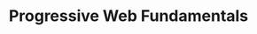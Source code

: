 ---
layout: workshop
title: Progressive Web Fundamentals
weight: 3
permalink: "/training/2017-01-20-progressive-web-fundamentals"
category: Front End Development
description: Progressive Web App technologies let you delight your users with the
  best modern browsers have to offer, without sacrificing compatibility for legacy
  environments.
image: "/images/training/2017-01-20-progressive-web-fundamentals.png"
stages:
- title: Terms and Tools
  description: We'll look at the important characteristics of Progressive Web Apps,
    and introduce some important metrics like "time to first paint" and "time to interactive".
    By getting hands-on experience with advanced areas of Chrome developer tools and
    other utilities, we'll learn how to keep an eye on "progressive web fitness".
  duration: 100
  agenda_items:
  - title: Welcome and Setup
    description: We'll grab some coffee, and make sure everyone has our workshop project
      properly installed.
    item_type: lecture
    start_time: '9:00'
    duration: 15
  - title: From MPA to SPA to PWA
    description: The way we think about web applications has evolved over the years.
      Before we jump in and start walking through the latest advancements, we'll set
      the stage of how we got to where we are. By looking at some characteristics
      of the Multi Page Apps that were popular in the mid-2000s, and the Single Page
      Apps that we've been building for years, we'll be able to identify the strengths
      and weaknesses of both approaches, and how a Progressive Web App measures up.
    item_type: lecture
    start_time: '9:15'
    duration: 30
  - title: Audits and Instrumentation
    description: |-
      This course will take the form of improving a Single Page App so that it takes advantage of the latest features the web platform has to offer. In order to understand the work that needs to be done, we'll familiarize ourselves with some important tools, including:

      * Chrome (Canary) Dev Tools (now includes Lighthouse!)
      * [WebPageTest.org](https://www.webpagetest.org/)
      * iOS Simulator (OS X only)
      * Android Emulator
      * Google Structured Data Testing Tool

      We'll talk about and measure some important performance metrics, like "time to first paint", "time to interactive" and more!
    item_type: lecture
    start_time: '9:45'
    duration: 30
  - title: 'EXERCISE: Progressive Web Examples'
    description: We'll apply our new auditing tools to some progressive web app examples.
    item_type: exercise
    start_time: '10:15'
    duration: 25
- title: Tolerating Network Instability
  description: Service workers allow web applications to boot nearly instantly, regardless
    of whether the network connection is slow or completely absent! We'll begin with
    recipes for HTTP caching, and then get some serious practical experience with
    service workers. We'll combine FIVE great caching strategies, to achieve an optimum
    balance between data that's as fresh and instantly available as possible.
  duration: 210
  agenda_items:
  - title: HTTP Caching
    description: |-
      We'll look at the basic HTTP caching we've been using for decades, and outline two strategies for success:
      * **Immutable Content** - Where content at a URL never changes,
      * **Mutable Content** - Where we rewrite content at URLs, and rely on `Last-Modified` or `ETag` headers to detect modifications.
    item_type: lecture
    start_time: '10:40'
    duration: 20
  - title: Using Appcache (responsibly)
    description: We'll go over the basics of the first widely-applied technology for
      building offline-capable web apps. Appcache is known for its temperamental behavior,
      and its ability to _almost_ solve the problems we need it to solve. We'll review
      a strategy for minimizing risk and maximizing benefit -- ultimately delivering
      a fast return-visit experience for those browsers that don't yet support more
      modern approaches.
    item_type: lecture
    start_time: '11:00'
    duration: 30
  - title: 'EXERCISE: Appcache'
    description: 'We''ll add an Appcache Manifest to our single page app, allowing
      browsers to download the complete application in the background on users'' first
      visit. '
    item_type: exercise
    start_time: '11:30'
    duration: 30
  - title: Service Workers
    description: Service workers are programmable network proxies that can be installed
      on our users' browsers. Rather than providing us with a turnkey solution to
      the "offline problem", service workers expose a set of primitives that we can
      use to build our own solution. We'll dive deep into the worker registration
      process and lifecycle, discuss several different categories of resources, and
      provide an optimal caching strategy for each category!
    item_type: lecture
    start_time: '12:00'
    duration: 40
  - title: LUNCH
    description: Break for Lunch
    item_type: break
    start_time: '12:40'
    duration: 60
  - title: 'EXERCISE: Service Workers I'
    description: We'll apply our newfound knowledge of service workers, in order to
      greatly improve the "time to first paint" and "time to interactive" of our app
      for return visits.
    item_type: exercise
    start_time: '13:40'
    duration: 30
- title: Storage
  description: When we think of web applications as just another "thin client", it's
    clear that we need more durable storage primitives than cookies and localstorage.
    We'll get some hands-on experience with IndexedDB, a NoSQL database that's bigger,
    faster, more flexible and efficient than any of the other "classic" options.
  duration: 210
  agenda_items:
  - title: Service Worker Cache APIs
    description: We'll demonstrate some typical patterns to manage cached data in
      a service worker that you might be familiar with.
    item_type: lecture
    start_time: '14:10'
    duration: 30
  - title: 'EXERCISE: Crushing Caches'
    description: We'll polish up the use of caches in our service worker, ensuring
      that we only discard old data when we're confident in the integrity of updated
      data, and that our cache logic is as simple and maintainable as possible.
    item_type: exercise
    start_time: '14:40'
    duration: 30
  - title: Basic IndexedDB
    description: IndexedDB is a transactional, versioned NoSQL database supported
      by all modern browsers, and it is vastly more capable compared to other alternatives
      for saving durable data. We'll look at the IndexedDB API, and then a small promise-based
      library that we can layer on top of it to make our lives easier.
    item_type: lecture
    start_time: '15:10'
    duration: 30
  - title: 'EXERCISE: IndedDB IDB'
    description: We'll make use of IndexedDB (via `idb`) to pre-populate a collection
      of data in our service worker, so it is available almost instantly when our
      app boots on subsequent visits.
    item_type: exercise
    start_time: '15:40'
    duration: 30
  - title: Afternoon Break
    description: Short coffee break
    item_type: break
    start_time: '16:10'
    duration: 15
  - title: Indexes, Version Migration and IndexedDB 2.0
    description: We'll dive into more advanced IndexedDb concepts, illustrating the
      stark difference between the comparatively primitive localStorage and cookie
      options. Additionally, we'll cover new features that were added to the 2.0 draft
      of the IndexedDb web standard in 2016, and are now available in Chrome, Safari
      and Firefox.
    item_type: lecture
    start_time: '16:25'
    duration: 35
  - title: 'EXERCISE: IndedDB 2.0 and Migrations'
    description: We'll put our newfound knowledge of IndexedDB version migrations
      into practice!
    item_type: exercise
    start_time: '17:00'
    duration: 30
  - title: Recap and Wrap Up
    description: We'll quickly recap what we've covered today, and set our sights
      on tomorrow's topics!
    item_type: lecture
    start_time: '17:30'
    duration: 10
- title: App-Like Characteristics
  description: In many ways, Progressive Web Apps provide features and a user experience
    that users expect from native apps. We'll dive deep into the concept of a Web
    App Manifest, and add more metadata to our project to allow it to feel like a
    native app when launched from a mobile device home screen. We'll also look at
    how we can use web push notifications with our service worker!
  duration: 255
  agenda_items:
  - title: Welcome and Recap
    description: We'll go through today's agenda, and recap what we've learned so
      far.
    item_type: lecture
    start_time: '9:00'
    duration: 15
  - title: Mobile and Social Metadata
    description: 'There are some easy ways that our app can become a "superhero",
      related to use on mobile devices and in "social situations" (social networks,
      sharing links on messaging apps, etc...). We''ll dip into the topics of [schema.org](https://schema.org)
      structured data, web application manifests, and mobile-specific meta tags to
      provide as rich and "app-like" an experience as possible. '
    item_type: lecture
    start_time: '9:15'
    duration: 30
  - title: 'EXERCISE: Mobile Web, as an App!'
    description: Add a web app manifest, some meta tags and the add-to-homescreen
      Javascript library to our web app, so that it appears as close as possible to
      a native app. We should see our Lighthouse score jump up considerably as a result
      of this enhancement!
    item_type: exercise
    start_time: '9:45'
    duration: 30
  - title: Push Notifications
    description: Unfortunately, the world of web push notifications is still quite
      fragmented. We'll look at the Apple, Google and Firefox notification APIs, and
      present some examples of unified services that can be used to deliver messages
      to users regardless of their chosen browser. We'll look at both "local" and
      "push" notifications, providing some optional exercises that developers of various
      developer programs can complete, to get some hands-on experience with the pertinent
      APIs.
    item_type: lecture
    start_time: '10:15'
    duration: 40
  - title: Payment Processing
    description: The ability to accept secure one-touch payments via Apple Pay and
      Google Wallet is one of the most exciting new capabilities of progressive web
      applications. We'll look at the setup process required to get up and running,
      and provide some optional exercises that members of Apple and Google's respective
      developer programs can practice with using these payment APIs.
    item_type: lecture
    start_time: '10:55'
    duration: 40
  - title: Background Tasks
    description: Web Workers are available in all modern browsers and provide a foundation
      for doing some work in a separate thread. We'll explore the great potential
      that this capability offers, and outline some real-world use cases.
    item_type: lecture
    start_time: '11:35'
    duration: 20
  - title: 'EXERCISE: Background Processes'
    description: We'll use background processes in order to add a QR code reader to
      our app, where the heavy lifting is NOT done on the UI thread.
    item_type: exercise
    start_time: '11:55'
    duration: 35
  - title: Lunch
    description: Break for Lunch
    item_type: break
    start_time: '12:30'
    duration: 45
- title: Runtime Performance
  description: Single page apps have a reputation for providing rich experiences,
    but at the cost of having to download lots of code that tend to run slowly. It
    may seem that this is the inevitable consequence of complexity. However, with
    a few adjustments, we'll be able to keep both initial and return visits loading
    quickly and performing as well as they can in modern JavaScript runtimes.
  duration: 165
  agenda_items:
  - title: 'Build Improvements: Tree Shaking'
    description: |-
      One of the ways we can reduce our "page weight" is by applying a technique known as "tree shaking", whereby we avoid including unused code in our production assets. We'll look at:
      * How this works in practice,
      * What you can do today to benefit from tree shaking as much as possible,
      * [Rollup.js](https://rollupjs.org/) vs [Webpack](https://webpackjs.com/).
    item_type: lecture
    start_time: '13:15'
    duration: 20
  - title: 'EXERCISE: Tree Shaking'
    description: Update the build configuration of our projects so that unused code
      is "shaken" away.
    item_type: exercise
    start_time: '13:35'
    duration: 20
  - title: 'Build Improvements: Partial Evaluation'
    description: "[Prepack.io](https://prepack.io/) is a new tool from Facebook, which
      applies a technique called partial evaluation. Essentially, values that can
      be calculated or simplified ahead of time are optimized, reducing the amount
      of code we have to send over the wire, and the amount of work that needs to
      be done at runtime. We'll look at how we can make use of this tool to further
      reduce page weight, and the techniques to apply to benefit from Prepack as much
      as possible, while still having deterministic builds."
    item_type: lecture
    start_time: '13:55'
    duration: 20
  - title: 'EXERCISE: Partial Evaluation'
    description: Further reduce our project's page weight, time to first meaningful
      paint, and time to interactive by setting up Prepack in our example app.
    item_type: exercise
    start_time: '14:15'
    duration: 25
  - title: 'Code Improvements: A V8 Primer'
    description: A little awareness of how modern JavaScript engines work goes a long
      way, particularly when it comes to keeping our code in "fast mode" as much as
      possible. We'll briefly discuss the architecture of the V8 JS engine, touching
      on parts like Ignition (interpreter) and Turbofan (compiler). We'll discuss
      some rules you can apply, and enforce with static analysis tools to avoid expensive
      de-optimizations.
    item_type: lecture
    start_time: '14:40'
    duration: 30
  - title: 'EXERCISE: Consistent Shapes and Hot Functions'
    description: |-
      Apply some of the performance debugging and performance optimization techniques to our example app. Particularly:
      * Make sure object shapes are not altered,
      * Refactor any functions that are de-optimized after being made "hot".
    item_type: exercise
    start_time: '15:10'
    duration: 30
  - title: 'Network Improvements: HTTP/2'
    description: HTTP/2 (originally named HTTP/2.0) is a major revision of the HTTP
      network protocol. In addition to making traditional use cases addressed by HTTP/1.1
      more efficient and performant, it also opens up totally new capabilities. We'll
      look at how we can use nginx in front of a Node.js API to reap the benefits
      of HTTP/2, without exposing our API to the hazard of long-running connections.
    item_type: lecture
    start_time: '15:40'
    duration: 20
- title: Architecture and System Design
  description: It's time to put everything we've reviewed so far into practice, as
    we study two important PWA architectural patterns. First, we'll employ the "app
    shell" pattern, whereby the frame or "shell" of the app is cached locally (and
    loads instantly). Secondly, we'll employ the PRPL pattern (Push, Render, Pre-Cache,
    Lazy-Load) to ensure that even after a minimal portion of our app loads initially,
    the rest of the app begin to prepare itself for instant availability in the background.
  duration: 105
  agenda_items:
  - title: App Shell
    description: The "App Shell" architecture pattern involves having some portion
      of our application available on the device, ready to boot almost instantly on
      return visits. Dynamic content is fetched from an API as usual, and rendered
      inside this "shell". We'll look at this pattern in detail, and explore how we
      might employ it in our app.
    item_type: lecture
    start_time: '16:00'
    duration: 20
  - title: 'EXERCISE: App Shell'
    description: Apply the "App Shell" pattern to our app, allowing the frame to load
      instantly for return visits.
    item_type: exercise
    start_time: '16:20'
    duration: 20
  - title: PRPL
    description: The "Push, Render, Pre-Cache, Lazy-Load" pattern works nicely with
      code splitting. The minimum amount of code possible is loaded for the initial
      render of the app, and then other resources are downloaded in the background,
      so they're instantly available on the device (and parsed into JavaScript lazily)
      when needed.
    item_type: lecture
    start_time: '16:40'
    duration: 20
  - title: 'EXERCISE: PRPL'
    description: Apply the PRPL pattern to our example app.
    item_type: exercise
    start_time: '17:00'
    duration: 30
  - title: Wrap Up
    description: We'll wrap up, and recap everything we've covered today.
    item_type: lecture
    start_time: '17:30'
    duration: 15
---